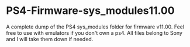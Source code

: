 # PS4-Firmware-sys_modules11.00
A complete dump of the PS4 sys_modules folder for firmware v11.00. Feel free to use with emulators if you don't own a ps4. All files belong to Sony and I will take them down if needed.
